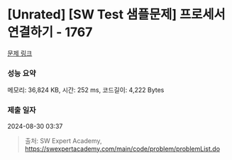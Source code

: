 # [Unrated] [SW Test 샘플문제] 프로세서 연결하기 - 1767 

[문제 링크](https://swexpertacademy.com/main/code/problem/problemDetail.do?contestProbId=AV4suNtaXFEDFAUf) 

### 성능 요약

메모리: 36,824 KB, 시간: 252 ms, 코드길이: 4,222 Bytes

### 제출 일자

2024-08-30 03:37



> 출처: SW Expert Academy, https://swexpertacademy.com/main/code/problem/problemList.do